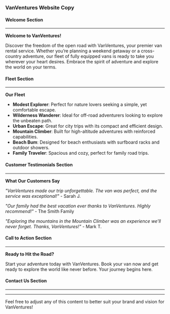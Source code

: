 ### VanVentures Website Copy

#### Welcome Section
---
**Welcome to VanVentures!**

Discover the freedom of the open road with VanVentures, your premier van rental service. Whether you’re planning a weekend getaway or a cross-country adventure, our fleet of fully equipped vans is ready to take you wherever your heart desires. Embrace the spirit of adventure and explore the world on your terms.


#### Fleet Section
---
**Our Fleet**

- **Modest Explorer**: Perfect for nature lovers seeking a simple, yet comfortable escape.
- **Wilderness Wanderer**: Ideal for off-road adventurers looking to explore the unbeaten path.
- **Urban Escape**: Great for city trips with its compact and efficient design.
- **Mountain Climber**: Built for high-altitude adventures with reinforced capabilities.
- **Beach Bum**: Designed for beach enthusiasts with surfboard racks and outdoor showers.
- **Family Traveler**: Spacious and cozy, perfect for family road trips.

#### Customer Testimonials Section
---
**What Our Customers Say**

*"VanVentures made our trip unforgettable. The van was perfect, and the service was exceptional!"* - Sarah J.

*"Our family had the best vacation ever thanks to VanVentures. Highly recommend!"* - The Smith Family

*"Exploring the mountains in the Mountain Climber was an experience we'll never forget. Thanks, VanVentures!"* - Mark T.

#### Call to Action Section
---
**Ready to Hit the Road?**

Start your adventure today with VanVentures. Book your van now and get ready to explore the world like never before. Your journey begins here.

#### Contact Us Section
---


---

Feel free to adjust any of this content to better suit your brand and vision for VanVentures!